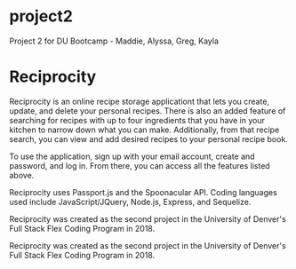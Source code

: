 # project2
Project 2 for DU Bootcamp - Maddie, Alyssa, Greg, Kayla

<h1>Reciprocity</h1>
<p>Reciprocity is an online recipe storage applicationt that lets you create, update, and delete your personal recipes. There is also an added feature of searching for recipes with up to four ingredients that you have in your kitchen to narrow down what you can make. Additionally, from that recipe search, you can view and add desired recipes to your personal recipe book.</p>

<p>To use the application, sign up with your email account, create and password, and log in. From there, you can access all the features listed above.</p>

<p>Reciprocity uses Passport.js and the Spoonacular API. Coding languages used include JavaScript/JQuery, Node.js, Express, and Sequelize.</p>


<p>Reciprocity was created as the second project in the University of Denver's Full Stack Flex Coding Program in 2018.</p>

<p>Reciprocity was created as the second project in the University of Denver's Full Stack Flex Coding Program in 2018.</p>
